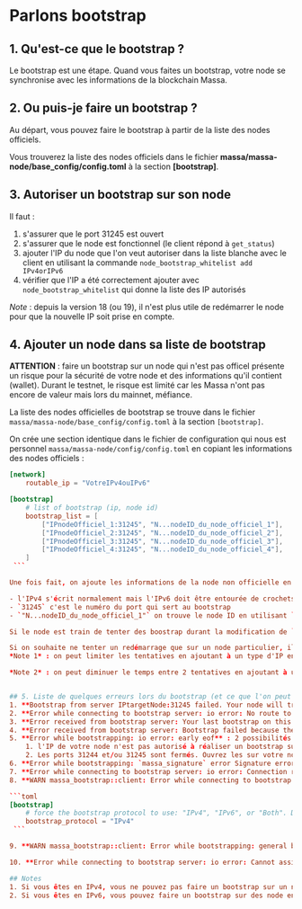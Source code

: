 # Parlons bootstrap
## 1. Qu'est-ce que le bootstrap ?
Le bootstrap est une étape. Quand vous faites un bootstrap, votre node se synchronise avec les informations de la blockchain Massa.

## 2. Ou puis-je faire un bootstrap ?
Au départ, vous pouvez faire le bootstrap à partir de la liste des nodes officiels.

Vous trouverez la liste des nodes officiels dans le fichier **massa/massa-node/base_config/config.toml** à la section **[bootstrap]**.

## 3. Autoriser un bootstrap sur son node

Il faut :

1. s'assurer que le port 31245 est ouvert
2. s'assurer que le node est fonctionnel (le client répond à `get_status`)
3. ajouter l'IP du node que l'on veut autoriser dans la liste blanche avec le client en utilisant la commande `node_bootstrap_whitelist add IPv4orIPv6`
4. vérifier que l'IP a été correctement ajouter avec `node_bootstrap_whitelist` qui donne la liste des IP autorisés

*Note* : depuis la version 18 (ou 19), il n'est plus utile de redémarrer le node pour que la nouvelle IP soit prise en compte.

## 4. Ajouter un node dans sa liste de bootstrap

**ATTENTION** : faire un bootstrap sur un node qui n'est pas officel présente un risque pour la sécurité de votre node et des informations qu'il contient (wallet). Durant le testnet, le risque est limité car les Massa n'ont pas encore de valeur mais lors du mainnet, méfiance.

La liste des nodes officielles de bootstrap se trouve dans le fichier `massa/massa-node/base_config/config.toml` à la section `[bootstrap]`.

On crée une section identique dans le fichier de configuration qui nous est personnel `massa/massa-node/config/config.toml` en copiant les informations des nodes officiels :

``````toml
[network]
    routable_ip = "VotreIPv4ouIPv6"

[bootstrap]
    # list of bootstrap (ip, node id)
    bootstrap_list = [
        ["IPnodeOfficiel_1:31245", "N...nodeID_du_node_officiel_1"],
        ["IPnodeOfficiel_2:31245", "N...nodeID_du_node_officiel_2"],
        ["IPnodeOfficiel_3:31245", "N...nodeID_du_node_officiel_3"],
        ["IPnodeOfficiel_4:31245", "N...nodeID_du_node_officiel_4"],
    ]
 ```

Une fois fait, on ajoute les informations de la node non officielle en conservant le formalisme :

- l'IPv4 s'écrit normalement mais l'IPv6 doit être entourée de crochets (`[]`)
- `31245` c'est le numéro du port qui sert au bootstrap
- `"N...nodeID_du_node_officiel_1"` on trouve le node ID en utilisant `get_status` dans le client à la première ligne

Si le node est train de tenter des boostrap durant la modification de `massa/massa-node/config/config.toml`, on l'arrête et on le redémarre.

Si on souhaite ne tenter un redémarrage que sur un node particulier, il suffit d'ajouter un `#` au début de la ligne ou se trouve le node à igno
*Note 1* : on peut limiter les tentatives en ajoutant à un type d'IP en ajoutant `bootstrap_protocol = "IPv4"` dans la section `[bootstrap]` de `massa/massa-node/config/config.toml`

*Note 2* : on peut diminuer le temps entre 2 tentatives en ajoutant à un type d'IP en ajoutant `retry_delay = 15000` dans la section `[bootstrap]` de `massa/massa-node/config/config.toml`


## 5. Liste de quelques erreurs lors du bootstrap (et ce que l'on peut faire)
1. **Bootstrap from server IPtargetNode:31245 failed. Your node will try to bootstrap from another server in 60s.** : votre node doit attendre **60s** avant de tenter un nouveau bootstrap sur un autre node.
2. **Error while connecting to bootstrap server: io error: No route to host (os error 113)** : le node cible est à l'arrêt ou injoignable. Attendez que votre node essaie avec un autre node présent dans la liste de bootstrap.
3. **Error received from bootstrap server: Your last bootstrap on this server was 11h 59m 43s 895ms 540us 156ns ago and you have to wait before retrying.** : avec les nodes officiels, vous avez droit à une tentative de boostrap toutes les 12h. Dans cet exemple, vous devez attendre 11h 59m. Attendez que votre node fasse un autre essai dans 60s avec un autre node de la liste de bootstrap.
4. **Error received from bootstrap server: Bootstrap failed because the bootstrap server currently has no slots available.** : vous êtes malchanceux, le node cible ne peut pas accepter plus de bootstrap en même temps, soyez patient et attendez, votre node fasse un autre essai dans 60s avec un autre node de la liste de bootstrap.
5. **Error while bootstrapping: io error: early eof** : 2 possibilités
	1. l'IP de votre node n'est pas autorisé à réaliser un bootstrap sur ce node. Le node cible doit avoir votre IP dans le fichier `massa/massa-node/base_config/bootstrap_whitelist.json`. Voir le paragraphe **3. Autoriser un bootstrap sur son node**
	2. Les ports 31244 et/ou 31245 sont fermés. Ouvrez les sur votre node et sur votre box internet ou avec l'interface de gestion de votre VPS.
6. **Error while bootstrapping: `massa_signature` error Signature error : Signature verification failed: signature error: Verification equation was not satisfied** : Vérifier le node ID du node cible dans le fichier ou il y a la liste des nodes de bootstrap. Si vous avez ajouté des nodes pour le bootstrap, c'est une erreur qui a pu apparaître quand vous avez fait un copier/coller du node ID. Vous pouvez effacer la ligne du node problématique ou commenter la ligne avec **#** au début.
7. **Error while connecting to bootstrap server: io error: Connection refused (os error 111)** : on peut avoir cette erreur quand **massa-node** a été lancé plusieurs fois ou lors de la première tentative de bootstrap. On ferme toutes les processus massa-node avec `pkill -f massa-node` et il suffit de relancer comme vous savez le faire.
8. **WARN massa_bootstrap::client: Error while connecting to bootstrap server: io error: Network is unreachable (os error 101)** : vous avez sûrement une IPv4 et votre node tente un bootstrap sur un node officiel avec une IPv6. Une IPv4 ne peut contacter que les IPv4 (Voir **Notes**). On peut ajouter ces lignes dans le fichier `massa/massa-node/config/config.toml` :

```toml
[bootstrap]
    # force the bootstrap protocol to use: "IPv4", "IPv6", or "Both". Defaults to using both protocols.
    bootstrap_protocol = "IPv4"
 ```

9. **WARN massa_bootstrap::client: Error while bootstrapping: general bootstrap error: Parsing Error: Failed BootstrapServerMessage deserialization / Failed MIP store deserialization / Failed MipStoreRaw der / Failed mip store stats der / Failed MipStoreStats network version counters der / Failed counters len der / Fail / Input: [15, 0, 15]** : Pour le moment, je ne sais pas d'ou viens le problème mais il devrait être résolu dans la version 22.

10. **Error while connecting to bootstrap server: io error: Cannot assign requested address (os error 99)** : Pour le moment, je ne sais pas d'ou viens le problème.

## Notes
1. Si vous êtes en IPv4, vous ne pouvez pas faire un bootstrap sur un node cible en IPv6, seulement avec une IPv4
2. Si vous êtes en IPv6, vous pouvez faire un bootstrap sur des node en IPv6 ou IPv4
